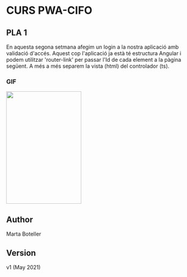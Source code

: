 # CURS PWA-CIFO 

## PLA 1


En aquesta segona setmana afegim un login a la nostra aplicació amb validació d'accés. Aquest cop l'aplicació ja està té estructura Angular i podem utilitzar 'router-link' per passar l'Id de cada element a la pàgina següent. A més a més separem la vista (html) del controlador (ts). 

### GIF

<img src="https://github.com/martaboteller/PLA1_ListView/blob/master/pla1_login.gif" width="200" height="300" />

## Author
Marta Boteller

## Version
v1 (May 2021)
